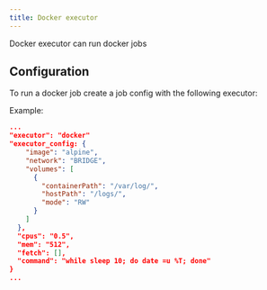 ```yaml
---
title: Docker executor
---
```


Docker executor can run docker jobs

## Configuration

To run a docker job create a job config with the following executor:

Example:

```json
...
"executor": "docker"
"executor_config: {
    "image": "alpine",
    "network": "BRIDGE",
    "volumes": [
      {
        "containerPath": "/var/log/",
        "hostPath": "/logs/",
        "mode": "RW"
      }
    ]
  },
  "cpus": "0.5",
  "mem": "512",
  "fetch": [],
  "command": "while sleep 10; do date =u %T; done"
}
...
```

